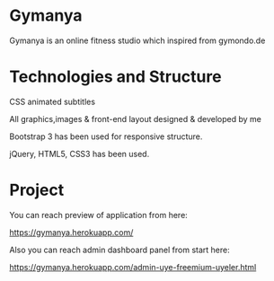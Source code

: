 # Gymanya
Gymanya is an online fitness studio which inspired from gymondo.de

# Technologies and Structure

CSS animated subtitles

All graphics,images & front-end layout designed & developed by me

Bootstrap 3 has been used for responsive structure.

jQuery, HTML5, CSS3 has been used.

# Project

You can reach preview of application from here:

https://gymanya.herokuapp.com/

Also you can reach admin dashboard panel from start here:

https://gymanya.herokuapp.com/admin-uye-freemium-uyeler.html
